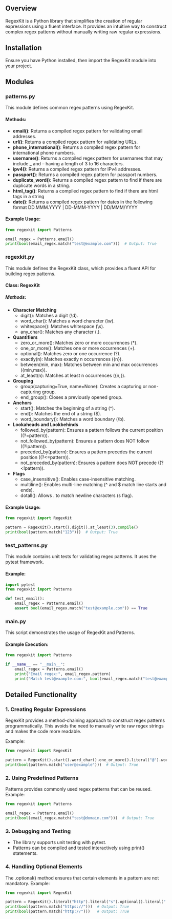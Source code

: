 ## Overview
RegexKit is a Python library that simplifies the creation of regular expressions using a fluent interface. It provides an intuitive way to construct complex regex patterns without manually writing raw regular expressions.

## Installation
Ensure you have Python installed, then import the RegexKit module into your project.

## Modules
### patterns.py
This module defines common regex patterns using RegexKit.

#### Methods:
- **email()**: Returns a compiled regex pattern for validating email addresses.
- **url()**: Returns a compiled regex pattern for validating URLs.
- **phone_international()**: Returns a compiled regex pattern for international phone numbers.
- **username()**: Returns a compiled regex pattern for usernames that may include _ and – having a length of 3 to 16 characters.
- **ipv4()**: Returns a compiled regex pattern for IPv4 addresses.
- **passport()**: Returns a compiled regex pattern for passport numbers.
- **duplicate_word()**: Returns a compiled regex pattern to find if there are duplicate words in a string.
- **html_tag()**: Returns a compiled regex pattern to find if there are html tags in a string
- **date()**: Returns a compiled regex pattern for dates in the following format DD.MMM.YYYY | DD-MMM-YYYY | DD/MMM/YYYY


#### Example Usage:

```python
from regexkit import Patterns

email_regex = Patterns.email()
print(bool(email_regex.match("test@example.com")))  # Output: True
```

### regexkit.py
This module defines the RegexKit class, which provides a fluent API for building regex patterns.

#### Class: RegexKit
##### Methods:
- **Character Matching**
  - digit(): Matches a digit (\d).
  - word_char(): Matches a word character (\w).
  - whitespace(): Matches whitespace (\s).
  - any_char(): Matches any character (.).
- **Quantifiers**
  - zero_or_more(): Matches zero or more occurrences (*).
  - one_or_more(): Matches one or more occurrences (+).
  - optional(): Matches zero or one occurrence (?).
  - exactly(n): Matches exactly n occurrences ({n}).
  - between(min, max): Matches between min and max occurrences ({min,max}).
  - at_least(n): Matches at least n occurrences ({n,}).
- **Grouping**
  - group(capturing=True, name=None): Creates a capturing or non-capturing group.
  - end_group(): Closes a previously opened group.
- **Anchors**
  - start(): Matches the beginning of a string (^).
  - end(): Matches the end of a string ($).
  - word_boundary(): Matches a word boundary (\b).
- **Lookaheads and Lookbehinds**
  - followed_by(pattern): Ensures a pattern follows the current position ((?=pattern)).
  - not_followed_by(pattern): Ensures a pattern does NOT follow ((?!pattern)).
  - preceded_by(pattern): Ensures a pattern precedes the current position ((?<=pattern)).
  - not_preceded_by(pattern): Ensures a pattern does NOT precede ((?<!pattern)).
- **Flags**
  - case_insensitive(): Enables case-insensitive matching.
  - multiline(): Enables multi-line matching (^ and $ match line starts and ends).
  - dotall(): Allows . to match newline characters (s flag).

#### Example Usage:

```python
from regexkit import RegexKit

pattern = RegexKit().start().digit().at_least(3).compile()
print(bool(pattern.match("123")))  # Output: True
```

### test_patterns.py
This module contains unit tests for validating regex patterns. It uses the pytest framework.

#### Example:
```python
import pytest
from regexkit import Patterns

def test_email():
    email_regex = Patterns.email()
    assert bool(email_regex.match("test@example.com")) == True
```

### main.py
This script demonstrates the usage of RegexKit and Patterns.

#### Example Execution:
```python
from regexkit import Patterns

if __name__ == "__main__":
    email_regex = Patterns.email()
    print("Email regex:", email_regex.pattern)
    print("Match test@example.com:", bool(email_regex.match("test@example.com")))
```

## Detailed Functionality
### 1. Creating Regular Expressions
RegexKit provides a method-chaining approach to construct regex patterns programmatically. This avoids the need to manually write raw regex strings and makes the code more readable.

Example:
```python
from regexkit import RegexKit

pattern = RegexKit().start().word_char().one_or_more().literal("@").word_char().one_or_more().compile()
print(bool(pattern.match("user@example")))  # Output: True
```


### 2. Using Predefined Patterns
Patterns provides commonly used regex patterns that can be reused.
Example:
```python
from regexkit import Patterns

email_regex = Patterns.email()
print(bool(email_regex.match("test@domain.com")))  # Output: True
```

### 3. Debugging and Testing
- The library supports unit testing with pytest.
- Patterns can be compiled and tested interactively using print() statements.

### 4. Handling Optional Elements
The .optional() method ensures that certain elements in a pattern are not mandatory.
Example:
```python
from regexkit import RegexKit

pattern = RegexKit().literal("http").literal("s").optional().literal("://").compile()
print(bool(pattern.match("https://")))  # Output: True
print(bool(pattern.match("http://")))   # Output: True
```


